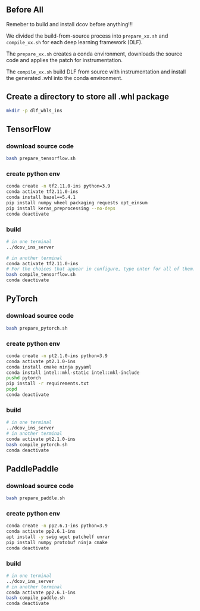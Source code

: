 ## Before All
Remeber to build and install dcov before anything!!!

We divided the build-from-source process into `prepare_xx.sh` and `compile_xx.sh` for each deep learning framework (DLF).

The `prepare_xx.sh` creates a conda environment, downloads the source code and applies the patch for instrumentation.

The `compile_xx.sh` build DLF from source with instrumentation and install the generated .whl into the conda environment.

## Create a directory to store all .whl package
```bash
mkdir -p dlf_whls_ins
```

## TensorFlow

### download source code
```bash
bash prepare_tensorflow.sh
```

### create python env
```bash
conda create -n tf2.11.0-ins python=3.9
conda activate tf2.11.0-ins
conda install bazel==5.4.1
pip install numpy wheel packaging requests opt_einsum
pip install keras_preprocessing --no-deps
conda deactivate
```

### build
```bash
# in one terminal
../dcov_ins_server

# in another terminal
conda activate tf2.11.0-ins
# For the choices that appear in configure, type enter for all of them.
bash compile_tensorflow.sh
conda deactivate
```

## PyTorch

### download source code
```bash
bash prepare_pytorch.sh
```

### create python env
```bash
conda create -n pt2.1.0-ins python=3.9
conda activate pt2.1.0-ins
conda install cmake ninja pyyaml
conda install intel::mkl-static intel::mkl-include
pushd pytorch
pip install -r requirements.txt
popd
conda deactivate
```

### build
```bash
# in one terminal
../dcov_ins_server
# in another terminal
conda activate pt2.1.0-ins
bash compile_pytorch.sh
conda deactivate
```

## PaddlePaddle

### download source code
```bash
bash prepare_paddle.sh
```

### create python env
```bash
conda create -n pp2.6.1-ins python=3.9
conda activate pp2.6.1-ins
apt install -y swig wget patchelf unrar
pip install numpy protobuf ninja cmake
conda deactivate
```

### build
```bash
# in one terminal
../dcov_ins_server
# in another terminal
conda activate pp2.6.1-ins
bash compile_paddle.sh
conda deactivate
```